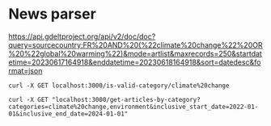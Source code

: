 # News parser

https://api.gdeltproject.org/api/v2/doc/doc?query=sourcecountry:FR%20AND%20(%22climate%20change%22%20OR%20%22global%20warming%22)&mode=artlist&maxrecords=250&startdatetime=20230617164918&enddatetime=20230618164918&sort=datedesc&format=json

```
curl -X GET localhost:3000/is-valid-category/climate%20change
```
```
curl -X GET "localhost:3000/get-articles-by-category?categories=climate%20change,environment&inclusive_start_date=2022-01-01&inclusive_end_date=2024-01-01"
```